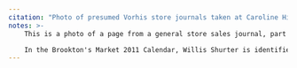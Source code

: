 ```yaml
---
citation: "Photo of presumed Vorhis store journals taken at Caroline History Room, 2021."
notes: >-
    This is a photo of a page from a general store sales journal, part of a series of such volumes that are leather bound, but with badly deteriorating covers. The dates span from the 1890's to the early 190X's. A note accompanying them indicated they were donated by Frank Proto, owner of the Mills store location at the time of this writing. Given that Frank donated them, and that the style of record keeping is quite similar to known Mills sales journsals, it was hoped that these might be earlier books of E. H. Mills general store. When asked for more information on their origin, Barbara Kone said they came from Frank's basement, and when pressed further for which basement, she said "from the Mill" meaning the basement of Dalebrook, also owned by Frank Proto at the time of this writing, and at the time of the sales journals, was owned by Frank C. Vorhis, who also owned a general store next door in the location that would become Frank F. Mulks general store, and would later be known to the author as Brookton's Market. According to the Brookton's Market 2011 Calendar, Vorhis owned the store from the 1880's to its sale to the Mulks brothers in 1902, when it would become known as <strong>Frank F. Mulks</strong>, and it would seem that the prices used in the comparison in the calendar came from this source. I could not find anything identifying the store these journals were for, but my review was merely introductory and far from exhaustive. My review led me to conclude there were possibly several different handwriting styles, and although I have not looked through the entries thoroughly, I spent a little time reviewing a random sampling of entries over several books and could not confidently identify any handwriting as Emily's, although occassionally I thought I might have seen an interesting similarity, I could not see that similarity consistently. Obviously a more careful examination should be done, perhaps even by someone who knows how to actually analyze handwriting, but in the meantime, the weight of the evidence seems to lean toward these being the sales journals of Vorhis' store.

    In the Brookton's Market 2011 Calendar, Willis Shurter is identified as the first man sitting on the left in a famous photo of Frank F. Mulks that is also used for the cover image of "Around Caroline" by Partricia A. Brhel, 2016.
---
```



